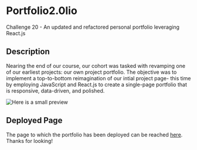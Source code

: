 # Portfolio2.0lio
Challenge 20 - An updated and refactored personal portfolio leveraging React.js

## Description
Nearing the end of our course, our cohort was tasked with revamping one of our earliest projects: our own project portfolio. The objective was to implement a top-to-bottom reimagination of our intial project page- this time by employing JavaScript and React.js to create a single-page portfolio that is responsive, data-driven, and polished.<br>

![Here is a small preview](https://user-images.githubusercontent.com/108553499/213097363-efeaa659-2cb6-468c-a196-84f01f0a777d.jpg)


## Deployed Page
The page to which the portfolio has been deployed can be reached [here](). 
Thanks for looking!
